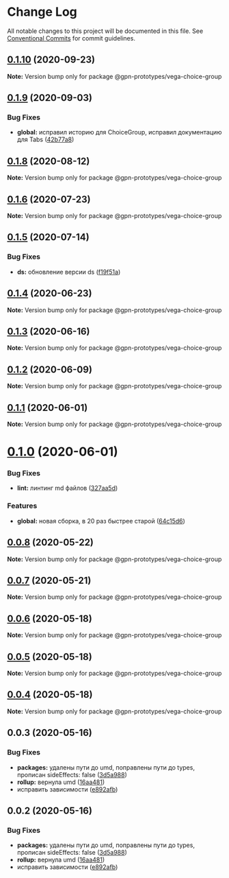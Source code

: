 # Change Log

All notable changes to this project will be documented in this file.
See [Conventional Commits](https://conventionalcommits.org) for commit guidelines.

## [0.1.10](https://github.com/gpn-prototypes/vega-ui/compare/@gpn-prototypes/vega-choice-group@0.1.9...@gpn-prototypes/vega-choice-group@0.1.10) (2020-09-23)

**Note:** Version bump only for package @gpn-prototypes/vega-choice-group





## [0.1.9](https://github.com/gpn-prototypes/vega-ui/compare/@gpn-prototypes/vega-choice-group@0.1.8...@gpn-prototypes/vega-choice-group@0.1.9) (2020-09-03)


### Bug Fixes

* **global:** исправил историю для ChoiceGroup, исправил документацию для Tabs ([42b77a8](https://github.com/gpn-prototypes/vega-ui/commit/42b77a8ce824411bf29172e24e5634a25e0aba0f))





## [0.1.8](https://github.com/gpn-prototypes/vega-ui/compare/@gpn-prototypes/vega-choice-group@0.1.6...@gpn-prototypes/vega-choice-group@0.1.8) (2020-08-12)

**Note:** Version bump only for package @gpn-prototypes/vega-choice-group





## [0.1.6](https://github.com/gpn-prototypes/vega-ui/compare/@gpn-prototypes/vega-choice-group@0.1.5...@gpn-prototypes/vega-choice-group@0.1.6) (2020-07-23)

**Note:** Version bump only for package @gpn-prototypes/vega-choice-group





## [0.1.5](https://github.com/gpn-prototypes/vega-ui/compare/@gpn-prototypes/vega-choice-group@0.1.4...@gpn-prototypes/vega-choice-group@0.1.5) (2020-07-14)


### Bug Fixes

* **ds:** обновление версии ds ([f19f51a](https://github.com/gpn-prototypes/vega-ui/commit/f19f51aff73451b65679824b01215774ddeff151))





## [0.1.4](https://github.com/gpn-prototypes/vega-ui/compare/@gpn-prototypes/vega-choice-group@0.1.3...@gpn-prototypes/vega-choice-group@0.1.4) (2020-06-23)

**Note:** Version bump only for package @gpn-prototypes/vega-choice-group





## [0.1.3](https://github.com/gpn-prototypes/vega-ui/compare/@gpn-prototypes/vega-choice-group@0.1.2...@gpn-prototypes/vega-choice-group@0.1.3) (2020-06-16)

**Note:** Version bump only for package @gpn-prototypes/vega-choice-group





## [0.1.2](https://github.com/gpn-prototypes/vega-ui/compare/@gpn-prototypes/vega-choice-group@0.1.1...@gpn-prototypes/vega-choice-group@0.1.2) (2020-06-09)

**Note:** Version bump only for package @gpn-prototypes/vega-choice-group





## [0.1.1](https://github.com/gpn-prototypes/vega-ui/compare/@gpn-prototypes/vega-choice-group@0.1.0...@gpn-prototypes/vega-choice-group@0.1.1) (2020-06-01)

**Note:** Version bump only for package @gpn-prototypes/vega-choice-group

# [0.1.0](https://github.com/gpn-prototypes/vega-ui/compare/@gpn-prototypes/vega-choice-group@0.0.8...@gpn-prototypes/vega-choice-group@0.1.0) (2020-06-01)

### Bug Fixes

- **lint:** линтинг md файлов ([327aa5d](https://github.com/gpn-prototypes/vega-ui/commit/327aa5d3aa706f0e164a572ae1360d504e89979d))

### Features

- **global:** новая сборка, в 20 раз быстрее старой ([64c15d6](https://github.com/gpn-prototypes/vega-ui/commit/64c15d6c8e5934386d2820e120b64bb7ed2391f3))

## [0.0.8](https://github.com/gpn-prototypes/vega-ui/compare/@gpn-prototypes/vega-choice-group@0.0.7...@gpn-prototypes/vega-choice-group@0.0.8) (2020-05-22)

**Note:** Version bump only for package @gpn-prototypes/vega-choice-group

## [0.0.7](https://github.com/gpn-prototypes/vega-ui/compare/@gpn-prototypes/vega-choice-group@0.0.6...@gpn-prototypes/vega-choice-group@0.0.7) (2020-05-21)

**Note:** Version bump only for package @gpn-prototypes/vega-choice-group

## [0.0.6](https://github.com/gpn-prototypes/vega-ui/compare/@gpn-prototypes/vega-choice-group@0.0.5...@gpn-prototypes/vega-choice-group@0.0.6) (2020-05-18)

**Note:** Version bump only for package @gpn-prototypes/vega-choice-group

## [0.0.5](https://github.com/gpn-prototypes/vega-ui/compare/@gpn-prototypes/vega-choice-group@0.0.4...@gpn-prototypes/vega-choice-group@0.0.5) (2020-05-18)

**Note:** Version bump only for package @gpn-prototypes/vega-choice-group

## [0.0.4](https://github.com/gpn-prototypes/vega-ui/compare/@gpn-prototypes/vega-choice-group@0.0.3...@gpn-prototypes/vega-choice-group@0.0.4) (2020-05-18)

**Note:** Version bump only for package @gpn-prototypes/vega-choice-group

## 0.0.3 (2020-05-16)

### Bug Fixes

- **packages:** удалены пути до umd, поправлены пути до types, прописан sideEffects: false ([3d5a988](https://github.com/gpn-prototypes/vega-ui/commit/3d5a98871aece5d6c79be112e2e60ecd0529694e))
- **rollup:** вернула umd ([16aa481](https://github.com/gpn-prototypes/vega-ui/commit/16aa48132ca6c3934b3b12aa079f8645a0efc89b))
- исправить зависимости ([e892afb](https://github.com/gpn-prototypes/vega-ui/commit/e892afb5368b7ed2c6bdd4c77e08917e033f75ed))

## 0.0.2 (2020-05-16)

### Bug Fixes

- **packages:** удалены пути до umd, поправлены пути до types, прописан sideEffects: false ([3d5a988](https://github.com/gpn-prototypes/vega-ui/commit/3d5a98871aece5d6c79be112e2e60ecd0529694e))
- **rollup:** вернула umd ([16aa481](https://github.com/gpn-prototypes/vega-ui/commit/16aa48132ca6c3934b3b12aa079f8645a0efc89b))
- исправить зависимости ([e892afb](https://github.com/gpn-prototypes/vega-ui/commit/e892afb5368b7ed2c6bdd4c77e08917e033f75ed))
